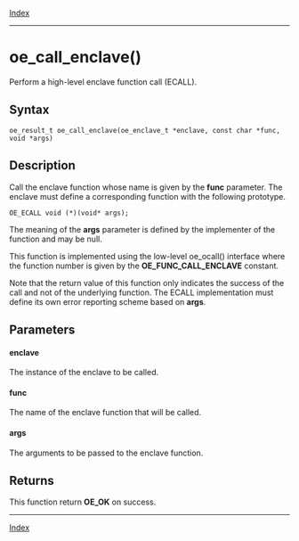 [Index](index.md)

---
# oe_call_enclave()

Perform a high-level enclave function call (ECALL).

## Syntax

    oe_result_t oe_call_enclave(oe_enclave_t *enclave, const char *func, void *args)
## Description 

Call the enclave function whose name is given by the **func** parameter. The enclave must define a corresponding function with the following prototype.

```
OE_ECALL void (*)(void* args);
```



The meaning of the **args** parameter is defined by the implementer of the function and may be null.

This function is implemented using the low-level oe_ocall() interface where the function number is given by the **OE_FUNC_CALL_ENCLAVE** constant.

Note that the return value of this function only indicates the success of the call and not of the underlying function. The ECALL implementation must define its own error reporting scheme based on **args**.



## Parameters

#### enclave

The instance of the enclave to be called.

#### func

The name of the enclave function that will be called.

#### args

The arguments to be passed to the enclave function.

## Returns

This function return **OE_OK** on success.

---
[Index](index.md)

